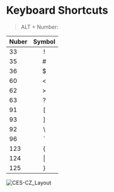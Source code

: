 # Keyboard Shortcuts

> ALT + Number:

| Nuber | Symbol |
| :---- | :----: |
| 33    |   !    |
| 35    |   #    |
| 36    |   $    |
| 60    |   <    |
| 62    |   >    |
| 63    |   ?    |
| 91    |   [    |
| 93    |   ]    |
| 92    |   \\   |
| 96    |   `    |
| 123   |   {    |
| 124   |   \|   |
| 125   |   }    |

![CES-CZ_Layout](./../002_Keyboard-Shortcuts🎹/CES-CZ_Layout.jpg)

